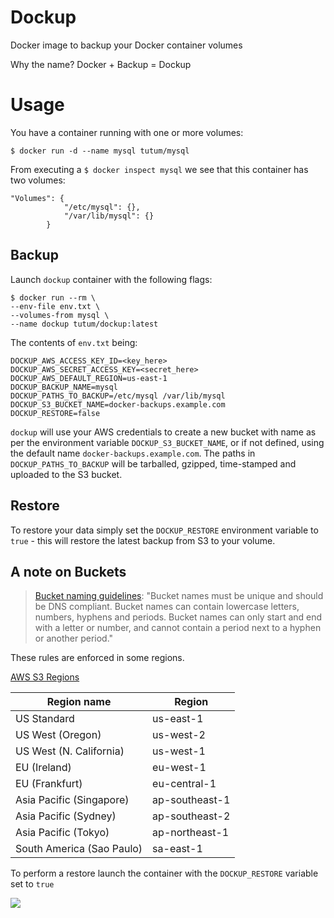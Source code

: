 
# Dockup

Docker image to backup your Docker container volumes

Why the name? Docker + Backup = Dockup

# Usage

You have a container running with one or more volumes:

```
$ docker run -d --name mysql tutum/mysql
```

From executing a `$ docker inspect mysql` we see that this container has two volumes:

```
"Volumes": {
            "/etc/mysql": {},
            "/var/lib/mysql": {}
        }
```

## Backup
Launch `dockup` container with the following flags:

```
$ docker run --rm \
--env-file env.txt \
--volumes-from mysql \
--name dockup tutum/dockup:latest
```

The contents of `env.txt` being:

```
DOCKUP_AWS_ACCESS_KEY_ID=<key_here>
DOCKUP_AWS_SECRET_ACCESS_KEY=<secret_here>
DOCKUP_AWS_DEFAULT_REGION=us-east-1
DOCKUP_BACKUP_NAME=mysql
DOCKUP_PATHS_TO_BACKUP=/etc/mysql /var/lib/mysql
DOCKUP_S3_BUCKET_NAME=docker-backups.example.com
DOCKUP_RESTORE=false
```

`dockup` will use your AWS credentials to create a new bucket with name as per the environment variable `DOCKUP_S3_BUCKET_NAME`, or if not defined, using the default name `docker-backups.example.com`. The paths in `DOCKUP_PATHS_TO_BACKUP` will be tarballed, gzipped, time-stamped and uploaded to the S3 bucket.


## Restore
To restore your data simply set the `DOCKUP_RESTORE` environment variable to `true` - this will restore the latest backup from S3 to your volume.


## A note on Buckets

> [Bucket naming guidelines](http://docs.aws.amazon.com/cli/latest/userguide/using-s3-commands.html):
> "Bucket names must be unique and should be DNS compliant. Bucket names can contain lowercase letters, numbers, hyphens and periods. Bucket names can only start and end with a letter or number, and cannot contain a period next to a hyphen or another period."

These rules are enforced in some regions.


[AWS S3 Regions](http://docs.aws.amazon.com/general/latest/gr/rande.html#s3_region)

| Region name               | Region         |
| ------------------------- | -------------- |
| US Standard               | us-east-1      |
| US West (Oregon)          | us-west-2      |
| US West (N. California)   | us-west-1      |
| EU (Ireland)              | eu-west-1      |
| EU (Frankfurt)            | eu-central-1   |
| Asia Pacific (Singapore)  | ap-southeast-1 |
| Asia Pacific (Sydney)     | ap-southeast-2 |
| Asia Pacific (Tokyo)      | ap-northeast-1 |
| South America (Sao Paulo) | sa-east-1      |


To perform a restore launch the container with the `DOCKUP_RESTORE` variable set to `true`


![](http://s.tutum.co.s3.amazonaws.com/support/images/dockup-readme.png)

